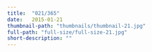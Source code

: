 ```yaml
---
title:  "021/365"
date:   2015-01-21
thumbnail-path: "thumbnails/thumbnail-21.jpg"
full-path: "full-size/full-size-21.jpg"
short-description: ""
---
```


